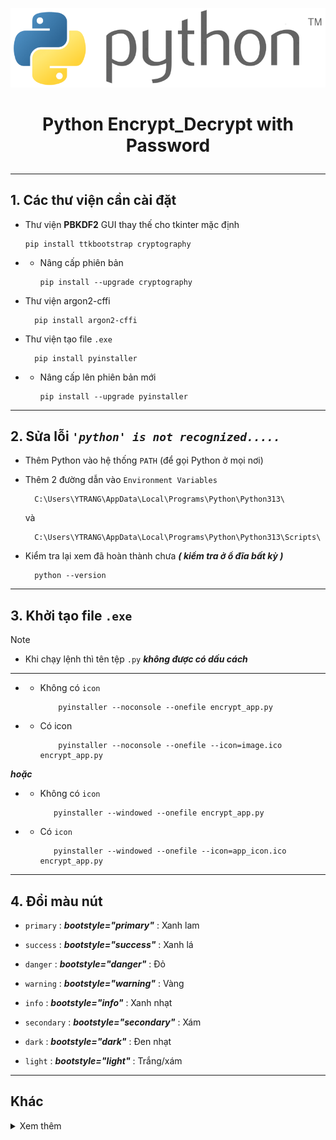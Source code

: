 <p align="center"><img src="https://github.com/Ryeodal0206/Images/blob/main/python.png?raw=true" alt="Python Logo" width="600"</p>
    
<h1><p align="center">Python Encrypt_Decrypt with Password</p></h1>

---

## 1. Các thư viện cần cài đặt

- Thư viện **PBKDF2** GUI thay thế cho tkinter mặc định

      pip install ttkbootstrap cryptography
  
- - Nâng cấp phiên bản
  
        pip install --upgrade cryptography

- Thư viện argon2-cffi
 
        pip install argon2-cffi

  
- Thư viện tạo file `.exe`

        pip install pyinstaller

- - Nâng cấp lên phiên bản mới

        pip install --upgrade pyinstaller

---

## 2. Sửa lỗi ***`'python' is not recognized.....`***

- Thêm Python vào hệ thống `PATH` (để gọi Python ở mọi nơi)

- Thêm 2 đường dẫn vào `Environment Variables`

        C:\Users\YTRANG\AppData\Local\Programs\Python\Python313\
    và
        
        C:\Users\YTRANG\AppData\Local\Programs\Python\Python313\Scripts\

- Kiểm tra lại xem đã hoàn thành chưa ***( kiểm tra ở ổ đĩa bất kỳ )***

        python --version

---

## 3. Khởi tạo file `.exe`
>[!NOTE]
>
>- Khi chạy lệnh thì tên tệp `.py` ***không được có dấu cách***

---

- - Không có `icon`

            pyinstaller --noconsole --onefile encrypt_app.py
    
- - Có icon

            pyinstaller --noconsole --onefile --icon=image.ico encrypt_app.py

***hoặc***

 - - Không có `icon`

            pyinstaller --windowed --onefile encrypt_app.py

 - - Có `icon`
 
            pyinstaller --windowed --onefile --icon=app_icon.ico encrypt_app.py
          
---

## 4. Đổi màu nút

- `primary` : ***bootstyle="primary"*** : Xanh lam

- `success` : ***bootstyle="success"*** : Xanh lá
 
- `danger` : ***bootstyle="danger"*** : Đỏ
   
- `warning` : ***bootstyle="warning"*** : Vàng
     
- `info` : ***bootstyle="info"*** : Xanh nhạt

- `secondary` : ***bootstyle="secondary"*** : Xám

- `dark` : ***bootstyle="dark"*** : Đen nhạt
 
- `light` : ***bootstyle="light"*** : Trắng/xám

---

## Khác

<details>
    <summary>Xem thêm</summary>
    
#### 🛠 Lệnh kiểm tra các gói cài đặt

    pip list

#### ⚙ Xóa từng gói thủ công

      pip uninstall "tên gói"

#### ❗ Xóa theo danh sách txt

- Tạo file tên `remove.txt` nhập tên các gói mỗi gói sẽ xuống 1 dòng

      pip uninstall -r remove.txt

#### ✔ Xem các gói đã được gỡ hay chưa

      pip show "tên gói"

---
</details>
